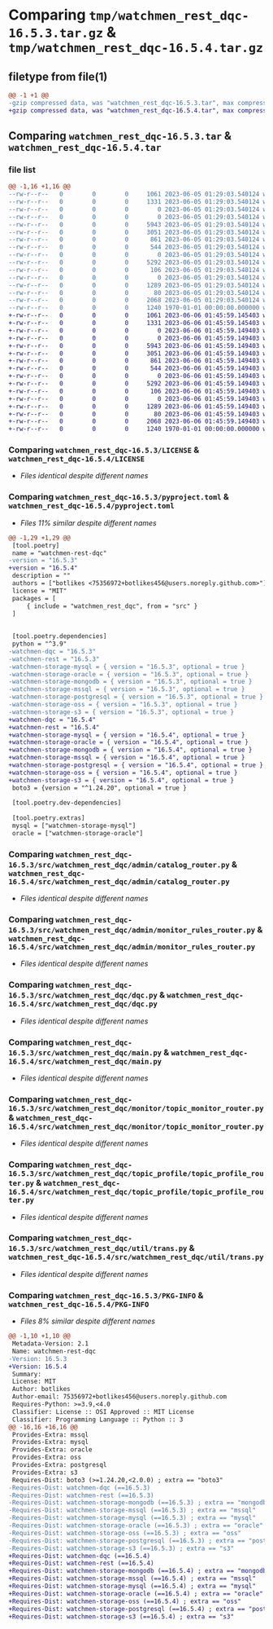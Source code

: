 # Comparing `tmp/watchmen_rest_dqc-16.5.3.tar.gz` & `tmp/watchmen_rest_dqc-16.5.4.tar.gz`

## filetype from file(1)

```diff
@@ -1 +1 @@
-gzip compressed data, was "watchmen_rest_dqc-16.5.3.tar", max compression
+gzip compressed data, was "watchmen_rest_dqc-16.5.4.tar", max compression
```

## Comparing `watchmen_rest_dqc-16.5.3.tar` & `watchmen_rest_dqc-16.5.4.tar`

### file list

```diff
@@ -1,16 +1,16 @@
--rw-r--r--   0        0        0     1061 2023-06-05 01:29:03.540124 watchmen_rest_dqc-16.5.3/LICENSE
--rw-r--r--   0        0        0     1331 2023-06-05 01:29:03.540124 watchmen_rest_dqc-16.5.3/pyproject.toml
--rw-r--r--   0        0        0        0 2023-06-05 01:29:03.540124 watchmen_rest_dqc-16.5.3/src/watchmen_rest_dqc/__init__.py
--rw-r--r--   0        0        0        0 2023-06-05 01:29:03.540124 watchmen_rest_dqc-16.5.3/src/watchmen_rest_dqc/admin/__init__.py
--rw-r--r--   0        0        0     5943 2023-06-05 01:29:03.540124 watchmen_rest_dqc-16.5.3/src/watchmen_rest_dqc/admin/catalog_router.py
--rw-r--r--   0        0        0     3051 2023-06-05 01:29:03.540124 watchmen_rest_dqc-16.5.3/src/watchmen_rest_dqc/admin/monitor_rules_router.py
--rw-r--r--   0        0        0      861 2023-06-05 01:29:03.540124 watchmen_rest_dqc-16.5.3/src/watchmen_rest_dqc/dqc.py
--rw-r--r--   0        0        0      544 2023-06-05 01:29:03.540124 watchmen_rest_dqc-16.5.3/src/watchmen_rest_dqc/main.py
--rw-r--r--   0        0        0        0 2023-06-05 01:29:03.540124 watchmen_rest_dqc-16.5.3/src/watchmen_rest_dqc/monitor/__init__.py
--rw-r--r--   0        0        0     5292 2023-06-05 01:29:03.540124 watchmen_rest_dqc-16.5.3/src/watchmen_rest_dqc/monitor/topic_monitor_router.py
--rw-r--r--   0        0        0      106 2023-06-05 01:29:03.540124 watchmen_rest_dqc-16.5.3/src/watchmen_rest_dqc/settings.py
--rw-r--r--   0        0        0        0 2023-06-05 01:29:03.540124 watchmen_rest_dqc-16.5.3/src/watchmen_rest_dqc/topic_profile/__init__.py
--rw-r--r--   0        0        0     1289 2023-06-05 01:29:03.540124 watchmen_rest_dqc-16.5.3/src/watchmen_rest_dqc/topic_profile/topic_profile_router.py
--rw-r--r--   0        0        0       80 2023-06-05 01:29:03.540124 watchmen_rest_dqc-16.5.3/src/watchmen_rest_dqc/util/__init__.py
--rw-r--r--   0        0        0     2068 2023-06-05 01:29:03.540124 watchmen_rest_dqc-16.5.3/src/watchmen_rest_dqc/util/trans.py
--rw-r--r--   0        0        0     1240 1970-01-01 00:00:00.000000 watchmen_rest_dqc-16.5.3/PKG-INFO
+-rw-r--r--   0        0        0     1061 2023-06-06 01:45:59.145403 watchmen_rest_dqc-16.5.4/LICENSE
+-rw-r--r--   0        0        0     1331 2023-06-06 01:45:59.145403 watchmen_rest_dqc-16.5.4/pyproject.toml
+-rw-r--r--   0        0        0        0 2023-06-06 01:45:59.149403 watchmen_rest_dqc-16.5.4/src/watchmen_rest_dqc/__init__.py
+-rw-r--r--   0        0        0        0 2023-06-06 01:45:59.149403 watchmen_rest_dqc-16.5.4/src/watchmen_rest_dqc/admin/__init__.py
+-rw-r--r--   0        0        0     5943 2023-06-06 01:45:59.149403 watchmen_rest_dqc-16.5.4/src/watchmen_rest_dqc/admin/catalog_router.py
+-rw-r--r--   0        0        0     3051 2023-06-06 01:45:59.149403 watchmen_rest_dqc-16.5.4/src/watchmen_rest_dqc/admin/monitor_rules_router.py
+-rw-r--r--   0        0        0      861 2023-06-06 01:45:59.149403 watchmen_rest_dqc-16.5.4/src/watchmen_rest_dqc/dqc.py
+-rw-r--r--   0        0        0      544 2023-06-06 01:45:59.149403 watchmen_rest_dqc-16.5.4/src/watchmen_rest_dqc/main.py
+-rw-r--r--   0        0        0        0 2023-06-06 01:45:59.149403 watchmen_rest_dqc-16.5.4/src/watchmen_rest_dqc/monitor/__init__.py
+-rw-r--r--   0        0        0     5292 2023-06-06 01:45:59.149403 watchmen_rest_dqc-16.5.4/src/watchmen_rest_dqc/monitor/topic_monitor_router.py
+-rw-r--r--   0        0        0      106 2023-06-06 01:45:59.149403 watchmen_rest_dqc-16.5.4/src/watchmen_rest_dqc/settings.py
+-rw-r--r--   0        0        0        0 2023-06-06 01:45:59.149403 watchmen_rest_dqc-16.5.4/src/watchmen_rest_dqc/topic_profile/__init__.py
+-rw-r--r--   0        0        0     1289 2023-06-06 01:45:59.149403 watchmen_rest_dqc-16.5.4/src/watchmen_rest_dqc/topic_profile/topic_profile_router.py
+-rw-r--r--   0        0        0       80 2023-06-06 01:45:59.149403 watchmen_rest_dqc-16.5.4/src/watchmen_rest_dqc/util/__init__.py
+-rw-r--r--   0        0        0     2068 2023-06-06 01:45:59.149403 watchmen_rest_dqc-16.5.4/src/watchmen_rest_dqc/util/trans.py
+-rw-r--r--   0        0        0     1240 1970-01-01 00:00:00.000000 watchmen_rest_dqc-16.5.4/PKG-INFO
```

### Comparing `watchmen_rest_dqc-16.5.3/LICENSE` & `watchmen_rest_dqc-16.5.4/LICENSE`

 * *Files identical despite different names*

### Comparing `watchmen_rest_dqc-16.5.3/pyproject.toml` & `watchmen_rest_dqc-16.5.4/pyproject.toml`

 * *Files 11% similar despite different names*

```diff
@@ -1,29 +1,29 @@
 [tool.poetry]
 name = "watchmen-rest-dqc"
-version = "16.5.3"
+version = "16.5.4"
 description = ""
 authors = ["botlikes <75356972+botlikes456@users.noreply.github.com>"]
 license = "MIT"
 packages = [
     { include = "watchmen_rest_dqc", from = "src" }
 ]
 
 
 [tool.poetry.dependencies]
 python = "^3.9"
-watchmen-dqc = "16.5.3"
-watchmen-rest = "16.5.3"
-watchmen-storage-mysql = { version = "16.5.3", optional = true }
-watchmen-storage-oracle = { version = "16.5.3", optional = true }
-watchmen-storage-mongodb = { version = "16.5.3", optional = true }
-watchmen-storage-mssql = { version = "16.5.3", optional = true }
-watchmen-storage-postgresql = { version = "16.5.3", optional = true }
-watchmen-storage-oss = { version = "16.5.3", optional = true }
-watchmen-storage-s3 = { version = "16.5.3", optional = true }
+watchmen-dqc = "16.5.4"
+watchmen-rest = "16.5.4"
+watchmen-storage-mysql = { version = "16.5.4", optional = true }
+watchmen-storage-oracle = { version = "16.5.4", optional = true }
+watchmen-storage-mongodb = { version = "16.5.4", optional = true }
+watchmen-storage-mssql = { version = "16.5.4", optional = true }
+watchmen-storage-postgresql = { version = "16.5.4", optional = true }
+watchmen-storage-oss = { version = "16.5.4", optional = true }
+watchmen-storage-s3 = { version = "16.5.4", optional = true }
 boto3 = {version = "^1.24.20", optional = true }
 
 [tool.poetry.dev-dependencies]
 
 [tool.poetry.extras]
 mysql = ["watchmen-storage-mysql"]
 oracle = ["watchmen-storage-oracle"]
```

### Comparing `watchmen_rest_dqc-16.5.3/src/watchmen_rest_dqc/admin/catalog_router.py` & `watchmen_rest_dqc-16.5.4/src/watchmen_rest_dqc/admin/catalog_router.py`

 * *Files identical despite different names*

### Comparing `watchmen_rest_dqc-16.5.3/src/watchmen_rest_dqc/admin/monitor_rules_router.py` & `watchmen_rest_dqc-16.5.4/src/watchmen_rest_dqc/admin/monitor_rules_router.py`

 * *Files identical despite different names*

### Comparing `watchmen_rest_dqc-16.5.3/src/watchmen_rest_dqc/dqc.py` & `watchmen_rest_dqc-16.5.4/src/watchmen_rest_dqc/dqc.py`

 * *Files identical despite different names*

### Comparing `watchmen_rest_dqc-16.5.3/src/watchmen_rest_dqc/main.py` & `watchmen_rest_dqc-16.5.4/src/watchmen_rest_dqc/main.py`

 * *Files identical despite different names*

### Comparing `watchmen_rest_dqc-16.5.3/src/watchmen_rest_dqc/monitor/topic_monitor_router.py` & `watchmen_rest_dqc-16.5.4/src/watchmen_rest_dqc/monitor/topic_monitor_router.py`

 * *Files identical despite different names*

### Comparing `watchmen_rest_dqc-16.5.3/src/watchmen_rest_dqc/topic_profile/topic_profile_router.py` & `watchmen_rest_dqc-16.5.4/src/watchmen_rest_dqc/topic_profile/topic_profile_router.py`

 * *Files identical despite different names*

### Comparing `watchmen_rest_dqc-16.5.3/src/watchmen_rest_dqc/util/trans.py` & `watchmen_rest_dqc-16.5.4/src/watchmen_rest_dqc/util/trans.py`

 * *Files identical despite different names*

### Comparing `watchmen_rest_dqc-16.5.3/PKG-INFO` & `watchmen_rest_dqc-16.5.4/PKG-INFO`

 * *Files 8% similar despite different names*

```diff
@@ -1,10 +1,10 @@
 Metadata-Version: 2.1
 Name: watchmen-rest-dqc
-Version: 16.5.3
+Version: 16.5.4
 Summary: 
 License: MIT
 Author: botlikes
 Author-email: 75356972+botlikes456@users.noreply.github.com
 Requires-Python: >=3.9,<4.0
 Classifier: License :: OSI Approved :: MIT License
 Classifier: Programming Language :: Python :: 3
@@ -16,16 +16,16 @@
 Provides-Extra: mssql
 Provides-Extra: mysql
 Provides-Extra: oracle
 Provides-Extra: oss
 Provides-Extra: postgresql
 Provides-Extra: s3
 Requires-Dist: boto3 (>=1.24.20,<2.0.0) ; extra == "boto3"
-Requires-Dist: watchmen-dqc (==16.5.3)
-Requires-Dist: watchmen-rest (==16.5.3)
-Requires-Dist: watchmen-storage-mongodb (==16.5.3) ; extra == "mongodb"
-Requires-Dist: watchmen-storage-mssql (==16.5.3) ; extra == "mssql"
-Requires-Dist: watchmen-storage-mysql (==16.5.3) ; extra == "mysql"
-Requires-Dist: watchmen-storage-oracle (==16.5.3) ; extra == "oracle"
-Requires-Dist: watchmen-storage-oss (==16.5.3) ; extra == "oss"
-Requires-Dist: watchmen-storage-postgresql (==16.5.3) ; extra == "postgresql"
-Requires-Dist: watchmen-storage-s3 (==16.5.3) ; extra == "s3"
+Requires-Dist: watchmen-dqc (==16.5.4)
+Requires-Dist: watchmen-rest (==16.5.4)
+Requires-Dist: watchmen-storage-mongodb (==16.5.4) ; extra == "mongodb"
+Requires-Dist: watchmen-storage-mssql (==16.5.4) ; extra == "mssql"
+Requires-Dist: watchmen-storage-mysql (==16.5.4) ; extra == "mysql"
+Requires-Dist: watchmen-storage-oracle (==16.5.4) ; extra == "oracle"
+Requires-Dist: watchmen-storage-oss (==16.5.4) ; extra == "oss"
+Requires-Dist: watchmen-storage-postgresql (==16.5.4) ; extra == "postgresql"
+Requires-Dist: watchmen-storage-s3 (==16.5.4) ; extra == "s3"
```

